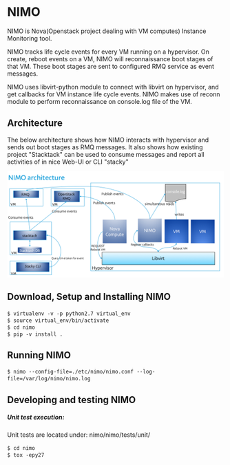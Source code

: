 # NIMO
NIMO is Nova(Openstack project dealing with VM computes) Instance Monitoring tool.

NIMO tracks life cycle events for every VM running on a hypervisor.
On create, reboot events on a VM, NIMO will reconnaissance boot stages of that
VM. These boot stages are sent to configured RMQ service as event messages.

NIMO uses libvirt-python module to connect with libvirt on hypervisor, and
get callbacks for VM instance life cycle events.
NIMO makes use of reconn module to perform reconnaissance on console.log
file of the VM.

## Architecture
The below architecture shows how NIMO interacts with hypervisor and sends out
boot stages as RMQ messages. It also shows how existing project "Stacktack"
can be used to consume messages and report all activities of in nice Web-UI or
CLI "stacky"

![](nimo_architecture.png)

## Download, Setup and Installing NIMO
```
$ virtualenv -v -p python2.7 virtual_env
$ source virtual_env/bin/activate
$ cd nimo
$ pip -v install .
```

## Running NIMO
```
$ nimo --config-file=./etc/nimo/nimo.conf --log-file=/var/log/nimo/nimo.log
```


## Developing and testing NIMO
##### Unit test execution:
Unit tests are located under: nimo/nimo/tests/unit/
```
$ cd nimo
$ tox -epy27
```
